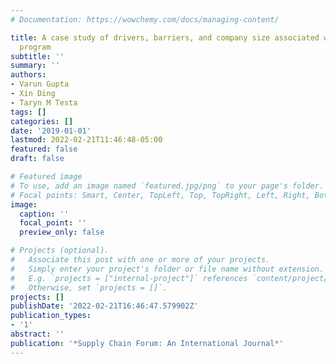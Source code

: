 ```yaml
---
# Documentation: https://wowchemy.com/docs/managing-content/

title: A case study of drivers, barriers, and company size associated with C-TPAT
  program
subtitle: ''
summary: ''
authors:
- Varun Gupta
- Xin Ding
- Taryn M Testa
tags: []
categories: []
date: '2019-01-01'
lastmod: 2022-02-21T11:46:48-05:00
featured: false
draft: false

# Featured image
# To use, add an image named `featured.jpg/png` to your page's folder.
# Focal points: Smart, Center, TopLeft, Top, TopRight, Left, Right, BottomLeft, Bottom, BottomRight.
image:
  caption: ''
  focal_point: ''
  preview_only: false

# Projects (optional).
#   Associate this post with one or more of your projects.
#   Simply enter your project's folder or file name without extension.
#   E.g. `projects = ["internal-project"]` references `content/project/deep-learning/index.md`.
#   Otherwise, set `projects = []`.
projects: []
publishDate: '2022-02-21T16:46:47.579902Z'
publication_types:
- '1'
abstract: ''
publication: '*Supply Chain Forum: An International Journal*'
---
```

